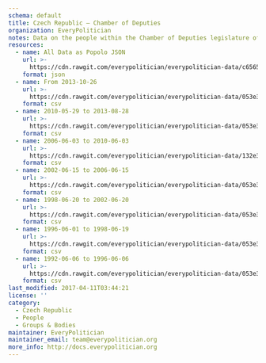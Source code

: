 ```yaml
---
schema: default
title: Czech Republic — Chamber of Deputies
organization: EveryPolitician
notes: Data on the people within the Chamber of Deputies legislature of Czech Republic.
resources:
  - name: All Data as Popolo JSON
    url: >-
      https://cdn.rawgit.com/everypolitician/everypolitician-data/c65657426a90ff767dc461821c79bdf8a105dfe1/data/Czech_Republic/Deputies/ep-popolo-v1.0.json
    format: json
  - name: From 2013-10-26
    url: >-
      https://cdn.rawgit.com/everypolitician/everypolitician-data/053e36bccc1a4296657f99b37a6fb3cf71802718/data/Czech_Republic/Deputies/term-7.csv
    format: csv
  - name: 2010-05-29 to 2013-08-28
    url: >-
      https://cdn.rawgit.com/everypolitician/everypolitician-data/053e36bccc1a4296657f99b37a6fb3cf71802718/data/Czech_Republic/Deputies/term-6.csv
    format: csv
  - name: 2006-06-03 to 2010-06-03
    url: >-
      https://cdn.rawgit.com/everypolitician/everypolitician-data/132e39338e9b96ed475811fee86dcb1d57a9f90c/data/Czech_Republic/Deputies/term-5.csv
    format: csv
  - name: 2002-06-15 to 2006-06-15
    url: >-
      https://cdn.rawgit.com/everypolitician/everypolitician-data/053e36bccc1a4296657f99b37a6fb3cf71802718/data/Czech_Republic/Deputies/term-4.csv
    format: csv
  - name: 1998-06-20 to 2002-06-20
    url: >-
      https://cdn.rawgit.com/everypolitician/everypolitician-data/053e36bccc1a4296657f99b37a6fb3cf71802718/data/Czech_Republic/Deputies/term-3.csv
    format: csv
  - name: 1996-06-01 to 1998-06-19
    url: >-
      https://cdn.rawgit.com/everypolitician/everypolitician-data/053e36bccc1a4296657f99b37a6fb3cf71802718/data/Czech_Republic/Deputies/term-2.csv
    format: csv
  - name: 1992-06-06 to 1996-06-06
    url: >-
      https://cdn.rawgit.com/everypolitician/everypolitician-data/053e36bccc1a4296657f99b37a6fb3cf71802718/data/Czech_Republic/Deputies/term-1.csv
    format: csv
last_modified: 2017-04-11T03:44:21
license: ''
category:
  - Czech Republic
  - People
  - Groups & Bodies
maintainer: EveryPolitician
maintainer_email: team@everypolitician.org
more_info: http://docs.everypolitician.org
---
```

